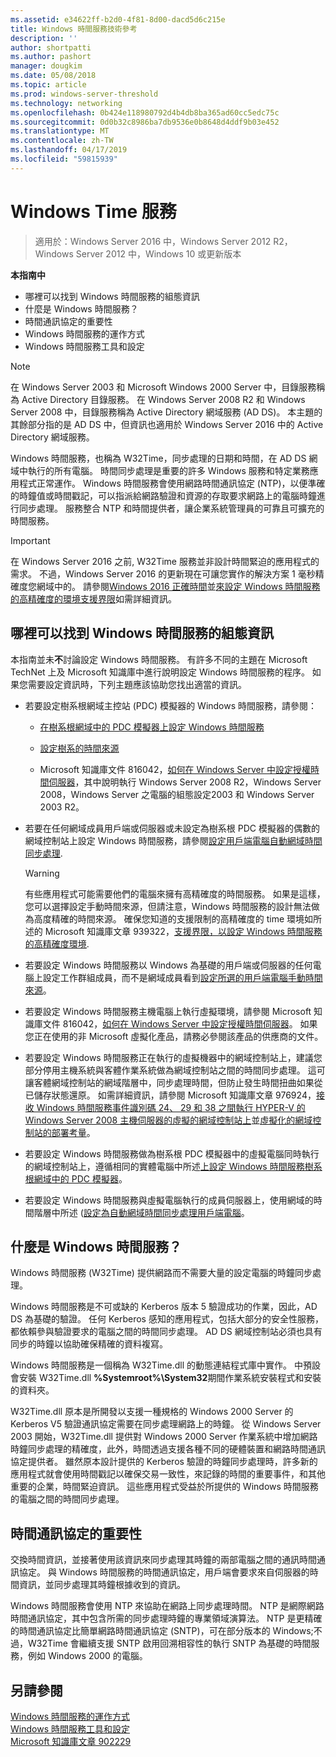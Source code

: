 ```yaml
---
ms.assetid: e34622ff-b2d0-4f81-8d00-dacd5d6c215e
title: Windows 時間服務技術參考
description: ''
author: shortpatti
ms.author: pashort
manager: dougkim
ms.date: 05/08/2018
ms.topic: article
ms.prod: windows-server-threshold
ms.technology: networking
ms.openlocfilehash: 0b424e118980792d4b4db8ba365ad60cc5edc75c
ms.sourcegitcommit: 0d0b32c8986ba7db9536e0b8648d4ddf9b03e452
ms.translationtype: MT
ms.contentlocale: zh-TW
ms.lasthandoff: 04/17/2019
ms.locfileid: "59815939"
---
```

# <a name="windows-time-service"></a>Windows Time 服務

>適用於：Windows Server 2016 中，Windows Server 2012 R2，Windows Server 2012 中，Windows 10 或更新版本


**本指南中**  
  
* 哪裡可以找到 Windows 時間服務的組態資訊  
* 什麼是 Windows 時間服務？  
* 時間通訊協定的重要性  
* Windows 時間服務的運作方式   
* Windows 時間服務工具和設定  
  
> [!NOTE]  
> 在 Windows Server 2003 和 Microsoft Windows 2000 Server 中，目錄服務稱為 Active Directory 目錄服務。 在 Windows Server 2008 R2 和 Windows Server 2008 中，目錄服務稱為 Active Directory 網域服務 (AD DS)。 本主題的其餘部分指的是 AD DS 中，但資訊也適用於 Windows Server 2016 中的 Active Directory 網域服務。  
  
Windows 時間服務，也稱為 W32Time，同步處理的日期和時間，在 AD DS 網域中執行的所有電腦。 時間同步處理是重要的許多 Windows 服務和特定業務應用程式正常運作。 Windows 時間服務會使用網路時間通訊協定 (NTP)，以便準確的時鐘值或時間戳記，可以指派給網路驗證和資源的存取要求網路上的電腦時鐘進行同步處理。 服務整合 NTP 和時間提供者，讓企業系統管理員的可靠且可擴充的時間服務。
  
> [!IMPORTANT]  
> 在 Windows Server 2016 之前, W32Time 服務並非設計時間緊迫的應用程式的需求。  不過，Windows Server 2016 的更新現在可讓您實作的解決方案 1 毫秒精確度您網域中的。  請參閱[Windows 2016 正確時間](accurate-time.md)並[來設定 Windows 時間服務的高精確度的環境支援界限](support-boundary.md)如需詳細資訊。  
  
## <a name="BKMK_Config"></a>哪裡可以找到 Windows 時間服務的組態資訊  
本指南並未**不**討論設定 Windows 時間服務。 有許多不同的主題在 Microsoft TechNet 上及 Microsoft 知識庫中進行說明設定 Windows 時間服務的程序。 如果您需要設定資訊時，下列主題應該協助您找出適當的資訊。  
  
-   若要設定樹系根網域主控站 (PDC) 模擬器的 Windows 時間服務，請參閱：  
  
    -   [在樹系根網域中的 PDC 模擬器上設定 Windows 時間服務](https://docs.microsoft.com/previous-versions/windows/it-pro/windows-server-2008-R2-and-2008/cc731191%28v=ws.10%29) 
  
    -   [設定樹系的時間來源](https://docs.microsoft.com/previous-versions/windows/it-pro/windows-server-2008-r2-and-2008/cc794823%28v%3dws.10%29) 
  
    -   Microsoft 知識庫文件 816042，[如何在 Windows Server 中設定授權時間伺服器](https://go.microsoft.com/fwlink/?LinkID=60402)，其中說明執行 Windows Server 2008 R2，Windows Server 2008，Windows Server 之電腦的組態設定2003 和 Windows Server 2003 R2。  
  
-   若要在任何網域成員用戶端或伺服器或未設定為樹系根 PDC 模擬器的偶數的網域控制站上設定 Windows 時間服務，請參閱[設定用戶端電腦自動網域時間同步處理](https://docs.microsoft.com/previous-versions/windows/it-pro/windows-server-2008-r2-and-2008/cc816884%28v%3dws.10%29).  
  
    > [!WARNING]  
    > 有些應用程式可能需要他們的電腦來擁有高精確度的時間服務。 如果是這樣，您可以選擇設定手動時間來源，但請注意，Windows 時間服務的設計無法做為高度精確的時間來源。 確保您知道的支援限制的高精確度的 time 環境如所述的 Microsoft 知識庫文章 939322，[支援界限，以設定 Windows 時間服務的高精確度環境](support-boundary.md).  
  
-   若要設定 Windows 時間服務以 Windows 為基礎的用戶端或伺服器的任何電腦上設定工作群組成員，而不是網域成員看到[設定所選的用戶端電腦手動時間來源](https://docs.microsoft.com/previous-versions/windows/it-pro/windows-server-2008-r2-and-2008/cc816656%28v%3dws.10%29)。  
  
-   若要設定 Windows 時間服務主機電腦上執行虛擬環境，請參閱 Microsoft 知識庫文件 816042，[如何在 Windows Server 中設定授權時間伺服器](https://go.microsoft.com/fwlink/?LinkID=60402)。 如果您正在使用的非 Microsoft 虛擬化產品，請務必參閱該產品的供應商的文件。  
  
-   若要設定 Windows 時間服務正在執行的虛擬機器中的網域控制站上，建議您部分停用主機系統與客體作業系統做為網域控制站之間的時間同步處理。 這可讓客體網域控制站的網域階層中，同步處理時間，但防止發生時間扭曲如果從已儲存狀態還原。 如需詳細資訊，請參閱 Microsoft 知識庫文章 976924，[接收 Windows 時間服務事件識別碼 24、 29 和 38 之間執行 HYPER-V 的 Windows Server 2008 主機伺服器的虛擬的網域控制站上](https://go.microsoft.com/fwlink/?LinkID=192236)並[虛擬化的網域控制站的部署考量](https://go.microsoft.com/fwlink/?LinkID=192235)。  
  
-   若要設定 Windows 時間服務做為樹系根 PDC 模擬器中的虛擬電腦同時執行的網域控制站上，遵循相同的實體電腦中所述[上設定 Windows 時間服務樹系根網域中的 PDC 模擬器](https://docs.microsoft.com/previous-versions/windows/it-pro/windows-server-2008-R2-and-2008/cc731191%28v=ws.10%29)。  
  
-   若要設定 Windows 時間服務與虛擬電腦執行的成員伺服器上，使用網域的時間階層中所述 ([設定為自動網域時間同步處理用戶端電腦](https://docs.microsoft.com/previous-versions/windows/it-pro/windows-server-2008-r2-and-2008/cc816884%28v%3dws.10%29)。  
  
## <a name="BKMK_WTS"></a>什麼是 Windows 時間服務？  
Windows 時間服務 (W32Time) 提供網路而不需要大量的設定電腦的時鐘同步處理。  
  
Windows 時間服務是不可或缺的 Kerberos 版本 5 驗證成功的作業，因此，AD DS 為基礎的驗證。 任何 Kerberos 感知的應用程式，包括大部分的安全性服務，都依賴參與驗證要求的電腦之間的時間同步處理。 AD DS 網域控制站必須也具有同步的時鐘以協助確保精確的資料複寫。  
  
Windows 時間服務是一個稱為 W32Time.dll 的動態連結程式庫中實作。 中預設會安裝 W32Time.dll **%Systemroot%\System32**期間作業系統安裝程式和安裝的資料夾。  
  
W32Time.dll 原本是所開發以支援一種規格的 Windows 2000 Server 的 Kerberos V5 驗證通訊協定需要在同步處理網路上的時鐘。 從 Windows Server 2003 開始，W32Time.dll 提供對 Windows 2000 Server 作業系統中增加網路時鐘同步處理的精確度，此外，時間透過支援各種不同的硬體裝置和網路時間通訊協定提供者。 雖然原本設計提供的 Kerberos 驗證的時鐘同步處理時，許多新的應用程式就會使用時間戳記以確保交易一致性，來記錄的時間的重要事件，和其他重要的企業，時間緊迫資訊。 這些應用程式受益於所提供的 Windows 時間服務的電腦之間的時間同步處理。  
  
## <a name="BKMK_TimeProtocols"></a>時間通訊協定的重要性  
交換時間資訊，並接著使用該資訊來同步處理其時鐘的兩部電腦之間的通訊時間通訊協定。 與 Windows 時間服務的時間通訊協定，用戶端會要求來自伺服器的時間資訊，並同步處理其時鐘根據收到的資訊。  
  
Windows 時間服務會使用 NTP 來協助在網路上同步處理時間。 NTP 是網際網路時間通訊協定，其中包含所需的同步處理時鐘的專業領域演算法。 NTP 是更精確的時間通訊協定比簡單網路時間通訊協定 (SNTP)，可在部分版本的 Windows;不過，W32Time 會繼續支援 SNTP 啟用回溯相容性的執行 SNTP 為基礎的時間服務，例如 Windows 2000 的電腦。  
  
## <a name="see-also"></a>另請參閱  
[Windows 時間服務的運作方式](How-the-Windows-Time-Service-Works.md)  
[Windows 時間服務工具和設定](Windows-Time-Service-Tools-and-Settings.md)  
[Microsoft 知識庫文章 902229](https://go.microsoft.com/fwlink/?LinkId=186066)